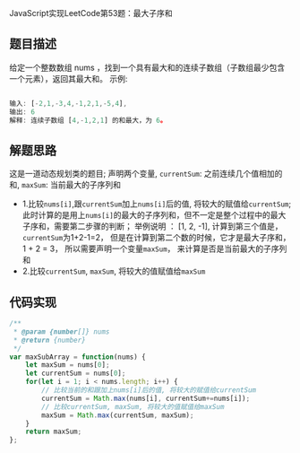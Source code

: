 

JavaScript实现LeetCode第53题：最大子序和

## 题目描述
给定一个整数数组 nums ，找到一个具有最大和的连续子数组（子数组最少包含一个元素），返回其最大和。
示例:
```js

输入: [-2,1,-3,4,-1,2,1,-5,4],
输出: 6
解释: 连续子数组 [4,-1,2,1] 的和最大，为 6。
```

## 解题思路
这是一道动态规划类的题目;
声明两个变量, `currentSum`: 之前连续几个值相加的和, `maxSum`: 当前最大的子序列和
- 1.比较`nums[i]`,跟`currentSum`加上`nums[i]`后的值, 将较大的赋值给`currentSum`;此时计算的是用上`nums[i]`的最大的子序列和，但不一定是整个过程中的最大子序和，需要第二步骤的判断；
举例说明 ：
[1, 2, -1], 计算到第三个值是， `currentSum`为1+2-1=2， 但是在计算到第二个数的时候，它才是最大子序和，1 + 2 = 3， 所以需要声明一个变量`maxSum`， 来计算是否是当前最大的子序列和
- 2.比较`currentSum`, `maxSum`, 将较大的值赋值给`maxSum`

## 代码实现
```js
/**
 * @param {number[]} nums
 * @return {number}
 */
var maxSubArray = function(nums) {
    let maxSum = nums[0];
    let currentSum = nums[0];
    for(let i = 1; i < nums.length; i++) {
        // 比较当前的和跟加上nums[i]后的值, 将较大的赋值给currentSum
        currentSum = Math.max(nums[i], currentSum+=nums[i]); 
        // 比较currentSum, maxSum, 将较大的值赋值给maxSum
        maxSum = Math.max(currentSum, maxSum); 
    }
    return maxSum;
};

```
